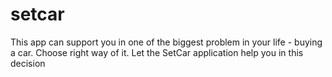 # setcar
This app can support you in one of the biggest problem in your life - buying a car. Choose right way of it. Let the SetCar application help you in this decision
